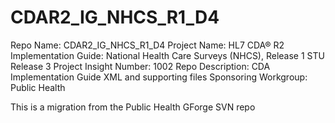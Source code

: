 # CDAR2_IG_NHCS_R1_D4

Repo Name: CDAR2_IG_NHCS_R1_D4
Project Name: HL7 CDA® R2 Implementation Guide: National Health Care Surveys (NHCS), Release 1 STU Release 3
Project Insight Number: 1002
Repo Description: CDA Implementation Guide XML and supporting files
Sponsoring Workgroup: Public Health

This is a migration from the Public Health GForge SVN repo
